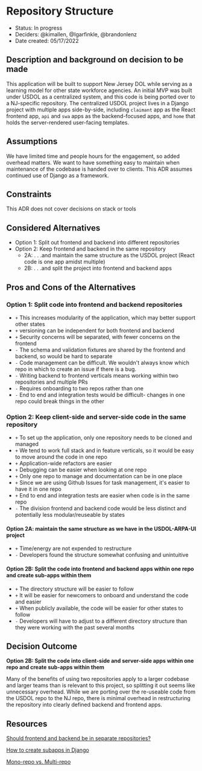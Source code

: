 # Repository Structure <!-- The title should reflect the decision outcome -->

- Status: In progress
- Deciders: @kimallen, @Igarfinkle, @brandonlenz
- Date created: 05/17/2022

## Description and background on decision to be made
This application will be built to support New Jersey DOL while serving as a learning model for other state workforce agencies.
An initial MVP was built under USDOL as a centralized system, and this code is being ported over to a NJ-specific repository. 
The centralized USDOL project lives in a Django project with multiple apps side-by-side, including `claimant` app as the React frontend app, 
`api` and `swa` apps as the backend-focused apps, and `home` that holds the server-rendered user-facing templates.

## Assumptions

We have limited time and people hours for the engagement, so added overhead matters.
We want to have something easy to maintain when maintenance of the codebase is handed over to clients.
This ADR assumes continued use of Django as a framework.

## Constraints

This ADR does not cover decisions on stack or tools

## Considered Alternatives

- Option 1: Split out frontend and backend into different repositories
- Option 2: Keep frontend and backend in the same repository
  - 2A: . . .and maintain the same structure as the USDOL project (React code is one app amidst multiple)
  - 2B: . . .and split the project into frontend and backend apps

## Pros and Cons of the Alternatives

### Option 1: Split code into frontend and backend repositories

- `+` This increases modularity of the application, which may better support other states
- `+` versioning can be independent for both frontend and backend
- `+` Security concerns will be separated, with fewer concerns on the frontend
- `-` The schema and validation fixtures are shared by the frontend and backend, so would be hard to separate
- `-` Code management can be difficult. We wouldn't always know which repo in which to create an issue if there is a bug.
- `-` Writing backend to frontend verticals means working within two repositories and multiple PRs
- `-` Requires onboarding to two repos rather than one
- `-` End to end and integration tests would be difficult- changes in one repo could break things in the other

### Option 2: Keep client-side and server-side code in the same repository

- `+` To set up the application, only one repository needs to be cloned and managed
- `+` We tend to work full stack and in feature verticals, so it would be easy to move around the code in one repo
- `+` Application-wide refactors are easier
- `+` Debugging can be easier when looking at one repo
- `+` Only one repo to manage and documentation can be in one place
- `+` Since we are using Github Issues for task management, it's easier to have it in one repo
- `+` End to end and integration tests are easier when code is in the same repo
- `-` The division frontend and backend code would be less distinct and potentially less modular/reuseable by states

#### Option 2A: maintain the same structure as we have in the USDOL-ARPA-UI project
- `+` Time/energy are not expended to restructure
- `-` Developers found the structure somewhat confusing and unintuitive

#### Option 2B: Split the code into frontend and backend apps within one repo and create sub-apps within them
- `+` The directory structure will be easier to follow
- `+` It will be easier for newcomers to onboard and understand the code and easier
- `+` When publicly available, the code will be easier for other states to follow
- `-` Developers will have to adjust to a different directory structure than they were working with the past several months

## Decision Outcome

**Option 2B: Split the code into client-side and server-side apps within one repo and create sub-apps within them**

Many of the benefits of using two repositories apply to a larger codebase and larger teams than is relevant to this project,
so splitting it out seems like unnecessary overhead. While we are porting over the re-useable code from the USDOL repo to the NJ repo, 
there is minimal overhead in restructuring the repository into clearly defined backend and frontend apps.

## Resources

[Should frontend and backend be in separate repositories?](https://softwareengineering.stackexchange.com/questions/417953/should-frontend-and-backend-be-on-separate-github-repos)

[How to create subapps in Django](https://stackoverflow.com/questions/2862084/how-do-i-create-sub-applications-in-django)

[Mono-repo vs. Multi-repo](https://kinsta.com/blog/monorepo-vs-multi-repo/)